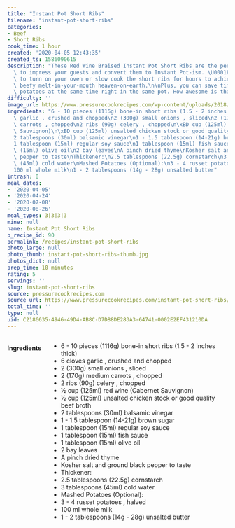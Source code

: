 ```yaml
---
title: "Instant Pot Short Ribs"
filename: "instant-pot-short-ribs"
categories:
- Beef
- Short Ribs
cook_time: 1 hour
created: '2020-04-05 12:43:35'
created_ts: 1586090615
description: "These Red Wine Braised Instant Pot Short Ribs are the perfect choice\
  \ to impress your guests and convert them to Instant Pot-ism. \U0001F609\n\nNo need\
  \ to turn on your oven or slow cook the short ribs for hours to achieve this rich\
  \ beefy melt-in-your-mouth heaven-on-earth.\n\nPlus, you can save time by cooking\
  \ potatoes at the same time right in the same pot. How awesome is that?!"
difficulty: ''
image_url: https://www.pressurecookrecipes.com/wp-content/uploads/2018/08/instant-pot-short-ribs-645x437.jpg
ingredients: "6 - 10 pieces (1116g) bone-in short ribs (1.5 - 2 inches thick)\n6 cloves\
  \ garlic , crushed and chopped\n2 (300g) small onions , sliced\n2 (170g) medium\
  \ carrots , chopped\n2 ribs (90g) celery , chopped\n\xBD cup (125ml) red wine (Cabernet\
  \ Sauvignon)\n\xBD cup (125ml) unsalted chicken stock or good quality beef broth\n\
  2 tablespoons (30ml) balsamic vinegar\n1 - 1.5 tablespoon (14-21g) brown sugar\n\
  1 tablespoon (15ml) regular soy sauce\n1 tablespoon (15ml) fish sauce\n1 tablespoon\
  \ (15ml) olive oil\n2 bay leaves\nA pinch dried thyme\nKosher salt and ground black\
  \ pepper to taste\nThickener:\n2.5 tablespoons (22.5g) cornstarch\n3 tablespoons\
  \ (45ml) cold water\nMashed Potatoes (Optional):\n3 - 4 russet potatoes , halved\n\
  100 ml whole milk\n1 - 2 tablespoons (14g - 28g) unsalted butter"
intrash: 0
meal_dates:
- '2020-04-05'
- '2020-04-24'
- '2020-07-08'
- '2020-08-26'
meal_types: 3|3|3|3
mine: null
name: Instant Pot Short Ribs
p_recipe_id: 90
permalink: /recipes/instant-pot-short-ribs
photo_large: null
photo_thumb: instant-pot-short-ribs-thumb.jpg
photos_dict: null
prep_time: 10 minutes
rating: 5
servings: ''
slug: instant-pot-short-ribs
source: pressurecookrecipes.com
source_url: https://www.pressurecookrecipes.com/instant-pot-short-ribs/
total_time: ''
type: null
uid: C2186635-4946-49D4-AB8C-D7D88DE283A3-64741-0002E2EF431210DA
---
```

<div class="large-8 medium-7 columns" id="writeup">	</div><!-- #writeup -->
</div><!-- #row-one -->
<div class="row" id="row-two">	<div class="medium-4 small-5 columns" id="ingredients"><h4>Ingredients</h4><div class="box box-ingredients content"><ul>
<li>6 - 10 pieces (1116g) bone-in short ribs (1.5 - 2 inches thick)</li>
<li>6 cloves garlic , crushed and chopped</li>
<li>2 (300g) small onions , sliced</li>
<li>2 (170g) medium carrots , chopped</li>
<li>2 ribs (90g) celery , chopped</li>
<li>½ cup (125ml) red wine (Cabernet Sauvignon)</li>
<li>½ cup (125ml) unsalted chicken stock or good quality beef broth</li>
<li>2 tablespoons (30ml) balsamic vinegar</li>
<li>1 - 1.5 tablespoon (14-21g) brown sugar</li>
<li>1 tablespoon (15ml) regular soy sauce</li>
<li>1 tablespoon (15ml) fish sauce</li>
<li>1 tablespoon (15ml) olive oil</li>
<li>2 bay leaves</li>
<li>A pinch dried thyme</li>
<li>Kosher salt and ground black pepper to taste</li>
<li>Thickener:</li>
<li>2.5 tablespoons (22.5g) cornstarch</li>
<li>3 tablespoons (45ml) cold water</li>
<li>Mashed Potatoes (Optional):</li>
<li>3 - 4 russet potatoes , halved</li>
<li>100 ml whole milk</li>
<li>1 - 2 tablespoons (14g - 28g) unsalted butter</li>
</ul>
</div>	</div>	<div class="medium-6 small-7 columns" id="directions">	</div>